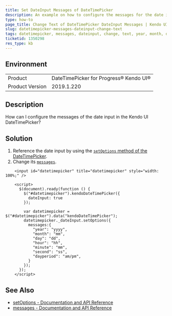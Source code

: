 ```yaml
---
title: Set DateInput Messages of DateTimePicker
description: An example on how to configure the messages for the date input in the  Kendo UI DateTimePicker.
type: how-to
page_title: Change Text of DateTimePicker DateInput Messages | Kendo UI DateTimePicker for jQuery
slug: datetimepicker-messages-dateinput-change-text
tags: datetimepicker, messages, dateinput, change, text, year, month, day, hour, minute, second, dayperiod, datepicker
ticketid: 1350298
res_type: kb
---
```


## Environment

<table>
 <tr>
  <td>Product</td>
  <td>DateTimePicker for Progress® Kendo UI®</td>
 </tr>

  <td>Product Version</td>
  <td>2019.1.220</td>
 </tr>
</table>

## Description

How can I configure the messages of the date input in the Kendo UI DateTimePicker?

## Solution

1. Reference the date input by using the [`setOptions` method of the DateTimePicker](/api/javascript/ui/datetimepicker/methods/setoptions).
1. Change its [`messages`](/api/javascript/ui/dateinput/configuration/messages).

```dojo
    <input id="datetimepicker" title="datetimepicker" style="width: 100%;" />

    <script>
      $(document).ready(function () {
        $("#datetimepicker").kendoDateTimePicker({
          dateInput: true
        });

        var datetimepicker = $("#datetimepicker").data("kendoDateTimePicker");
        datetimepicker._dateInput.setOptions({
          messages:{
            "year": "yyyy",
            "month": "mm",
            "day": "dd",
            "hour": "hh",
            "minute": "mm",
            "second": "ss",
            "dayperiod": "am/pm",
          }
        });
      });
    </script>
```

## See Also

* [setOptions - Documentation and API Reference ](https://docs.telerik.com/kendo-ui/api/javascript/ui/datetimepicker/methods/setoptions)
* [messages - Documentation and API Reference ](https://docs.telerik.com/kendo-ui/api/javascript/ui/dateinput/configuration/messages)
